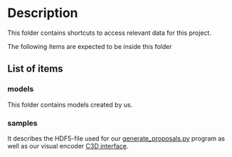 # Description

This folder contains shortcuts to access relevant data for this project.

The following items are expected to be inside this folder

## List of items

### models

This folder contains models created by us.

### samples

It describes the HDF5-file used for our [generate_proposals.py](https://github.com/escorciav/daps/blob/master/tools/generate_proposals.py) program as well as our visual encoder [C3D interface](https://github.com/escorciav/daps/blob/master/daps/visual_encoder.py#L7).
